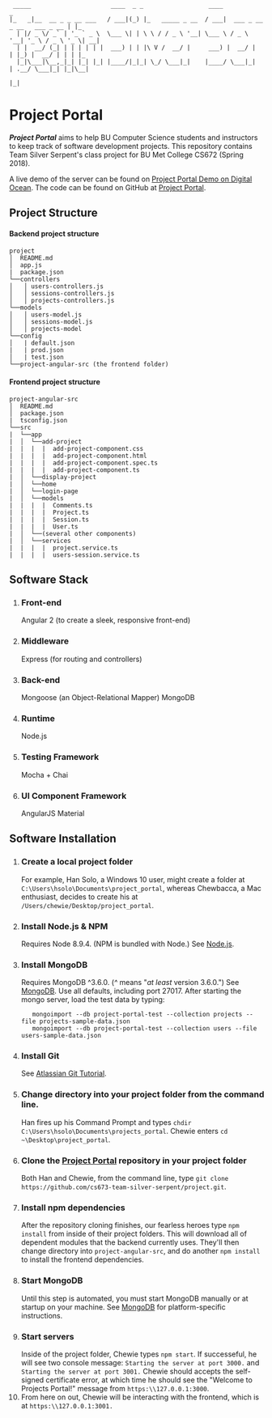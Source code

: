      _____                      ____  _ _                  ____                             _   
    |_   _|__  __ _ _ __ ___   / ___|(_) |_   _____ _ __  / ___|  ___ _ __ _ __   ___ _ __ | |_
      | |/ _ \/ _` | '_ ` _ \  \___ \| | \ \ / / _ \ '__| \___ \ / _ \ '__| '_ \ / _ \ '_ \| __|
      | |  __/ (_| | | | | | |  ___) | | |\ V /  __/ |     ___) |  __/ |  | |_) |  __/ | | | |_
      |_|\___|\__,_|_| |_| |_| |____/|_|_| \_/ \___|_|    |____/ \___|_|  | .__/ \___|_| |_|\__|
                                                                          |_|                   

# Project Portal
 _**Project Portal**_ aims to help BU Computer Science students and instructors to keep track of software development projects. This repository contains Team Silver Serpent's class project for BU Met College CS672 (Spring 2018).

 A live demo of the server can be found on [Project Portal Demo on Digital Ocean].
 The code can be found on GitHub at [Project Portal].

## Project Structure

#### Backend project structure

```
project
│  README.md
│  app.js
|  package.json
└──controllers
│   │ users-controllers.js
│   │ sessions-controllers.js
│   │ projects-controllers.js
└──models
│   │ users-model.js
│   │ sessions-model.js
│   │ projects-model
└──config
│   | default.json
|   | prod.json
│   | test.json
└──project-angular-src (the frontend folder)
```

#### Frontend project structure

```
project-angular-src
│  README.md
│  package.json
|  tsconfig.json
└──src
|  └──app
|  │  └──add-project
|  |  |  |  add-project-component.css
|  |  |  |  add-project-component.html
|  |  |  |  add-project-component.spec.ts
|  |  |  |  add-project-component.ts
|  │  └──display-project
|  │  └──home
|  │  └──login-page
|  │  └──models
|  |  |  |  Comments.ts
|  |  |  |  Project.ts
|  |  |  |  Session.ts
|  |  |  |  User.ts
|  │  └──(several other components)
|  │  └──services
|  |  |  |  project.service.ts
|  |  |  |  users-session.service.ts
```


## Software Stack
1. ### Front-end
   Angular 2 (to create a sleek, responsive front-end)
2. ### Middleware
   Express (for routing and controllers)
3. ### Back-end
   Mongoose (an Object-Relational Mapper)
   MongoDB
4. ### Runtime
   Node.js
5. ### Testing Framework
   Mocha + Chai
6. ### UI Component Framework
   AngularJS Material

## Software Installation

1. ### Create a local project folder
   For example, Han Solo, a Windows 10 user, might create a folder at `C:\Users\hsolo\Documents\project_portal`, whereas Chewbacca, a Mac enthusiast, decides to create his at `/Users/chewie/Desktop/project_portal`.
2. ### Install Node.js & NPM
   Requires Node 8.9.4. (NPM is bundled with Node.)
   See [Node.js].
3. ### Install MongoDB
   Requires MongoDB ^3.6.0. (_^_ means  "_at least_ version 3.6.0.")
   See [MongoDB]. Use all defaults, including port 27017.
   After starting the mongo server, load the test data by typing:
      ```
         mongoimport --db project-portal-test --collection projects --file projects-sample-data.json 
         mongoimport --db project-portal-test --collection users --file users-sample-data.json
      ```
4. ### Install Git
   See [Atlassian Git Tutorial].
5. ### Change directory into your project folder from the command line.
   Han fires up his Command Prompt and types `chdir C:\Users\hsolo\Documents\projects_portal`. Chewie enters `cd ~\Desktop\project_portal`.
6. ### Clone the [Project Portal] repository in your project folder
   Both Han and Chewie, from the command line, type `git clone https://github.com/cs673-team-silver-serpent/project.git`.  
7. ### Install npm dependencies
   After the repository cloning finishes, our fearless heroes type `npm install` from inside of their project folders. This will download all of dependent modules that the backend currently uses. They'll then change directory into `project-angular-src`, and do another `npm install` to install the frontend dependencies.
8. ### Start MongoDB
   Until this step is automated, you must start MongoDB manually or at startup on your machine. See [MongoDB] for platform-specific instructions.
9. ### Start servers
   Inside of the project folder, Chewie types `npm start`. If successeful, he will see two console message: `Starting the server at port 3000.` and `Starting the server at port 3001.`
   Chewie should accepts the self-signed certificate error, at which time he should see the "Welcome to Projects Portal!" message from `https:\\127.0.0.1:3000`.
10. From here on out, Chewie will be interacting with the frontend, which is at `https:\\127.0.0.1:3001.`



<!-- links -->
[AngularJS Material]: https://material.angular.io/
[Atlassian Git Tutorial]: https://www.atlassian.com/git/tutorials/install-git
[MongoDB]: https://docs.mongodb.com/manual/administration/install-community/
[Node.js]: https://nodejs.org/en/
[Project Portal]: https://github.com/cs673-team-silver-serpent/project.git
[Project Portal Demo on Digital Ocean]: https://67.207.83.83/login
